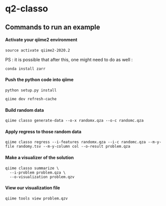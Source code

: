 # q2-classo


## Commands to run an example




#### Activate your qiime2 environment
```shell
source activate qiime2-2020.2
```

PS : it is possible that after this, one might need to do as well :
```shell
conda install zarr
```




#### Push the python code into qiime
```shell
python setup.py install

qiime dev refresh-cache
```

#### Build random data 
```shell
qiime classo generate-data --o-x randomx.qza --o-c randomc.qza
```

#### Apply regress to those random data
```shell
qiime classo regress --i-features randomx.qza --i-c randomc.qza --m-y-file randomy.tsv --m-y-column col --o-result problem.qza
```

#### Make a visualizer of the solution
```shell
qiime classo summarize \
  --i-problem problem.qza \
  --o-visualization problem.qzv
```

#### View our visualization file
```shell
qiime tools view problem.qzv
```
